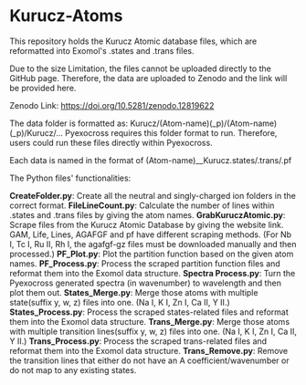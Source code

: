 # Kurucz-Atoms

This repository holds the Kurucz Atomic database files, which are reformatted into Exomol's .states and .trans files.

Due to the size Limitation, the files cannot be uploaded directly to the GitHub page. Therefore, the data are uploaded to Zenodo and the link will be provided here.


Zenodo Link: https://doi.org/10.5281/zenodo.12819622

The data folder is formatted as: Kurucz/(Atom-name)(_p)/(Atom-name)(_p)/Kurucz/...
Pyexocross requires this folder format to run. Therefore, users could run these files directly within Pyexocross.

Each data is named in the format of (Atom-name)__Kurucz.states/.trans/.pf

The Python files' functionalities:

**CreateFolder.py**: Create all the neutral and singly-charged ion folders in the correct format.
**FileLineCount.py**: Calculate the number of lines within .states and .trans files by giving the atom names.
**GrabKuruczAtomic.py**: Scrape files from the Kurucz Atomic Database by giving the website link. GAM, Life, Lines, AGAFGF and pf have different scraping methods. (For Nb I, Tc I, Ru II, Rh I, the agafgf-gz files must be downloaded manually and then processed.)
**PF_Plot.py**: Plot the partition function based on the given atom names.
**PF_Process.py**: Process the scraped partition function files and reformat them into the Exomol data structure.
**Spectra Process.py**: Turn the Pyexocross generated spectra (in wavenumber) to wavelength and then plot them out.
**States_Merge.py**: Merge those atoms with multiple state(suffix y, w, z) files into one. (Na I, K I, Zn I, Ca II, Y II.)
**States_Process.py**: Process the scraped states-related files and reformat them into the Exomol data structure.
**Trans_Merge.py**: Merge those atoms with multiple transition lines(suffix y, w, z) files into one. (Na I, K I, Zn I, Ca II, Y II.)
**Trans_Process.py**: Process the scraped trans-related files and reformat them into the Exomol data structure. 
**Trans_Remove.py**: Remove the transition lines that either do not have an A coefficient/wavenumber or do not map to any existing states.



